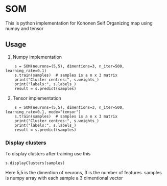 # SOM
This is python implementation for Kohonen Self Organizing map using numpy and tensor

## Usage

1. Numpy implementation
```
    s = SOM(neurons=(5,5), dimentions=3, n_iter=500, learning_rate=0.1)
    s.train(samples)  # samples is a n x 3 matrix
    print("Cluster centres:", s.weights_)
    print("labels:", s.labels_)
    result = s.predict(samples)
```

2. Tensor implementation

```
    s = SOM(neurons=(5,5), dimentions=3, n_iter=500, learning_rate=0.1, mode="tensor")
    s.train(samples)  # samples is a n x 3 matrix
    print("Cluster centres:", s.weights_)
    print("labels:", s.labels_)
    result = s.predict(samples)
```

### Display clusters
To display clusters after training use this

```s.displayClusters(samples)```

Here 5,5 is the dimention of neurons, 3 is the number of features. samples is numpy array with each sample a 3 dimentional vector
